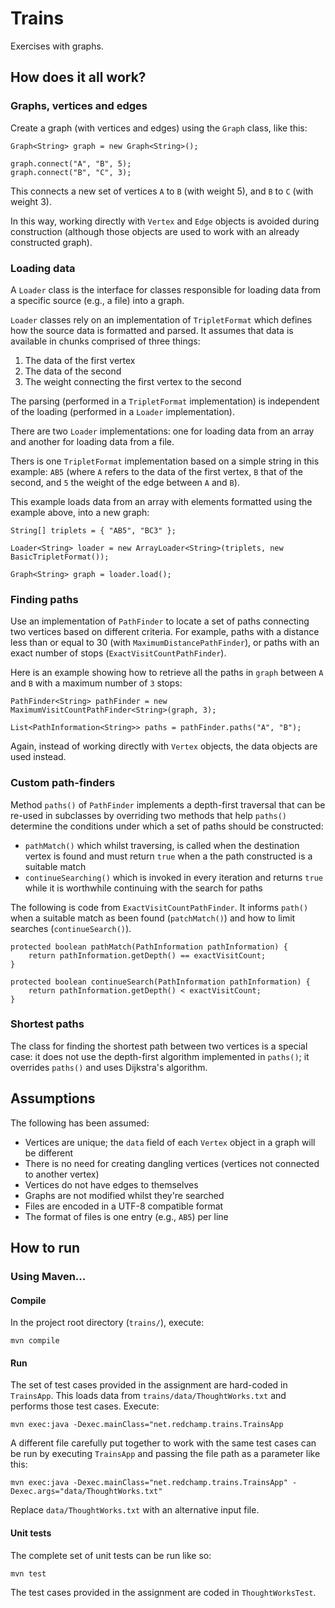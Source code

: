 # Trains
Exercises with graphs.

## How does it all work?
### Graphs, vertices and edges
Create a graph (with vertices and edges) using the `Graph` class, like this:

```
Graph<String> graph = new Graph<String>();

graph.connect("A", "B", 5);
graph.connect("B", "C", 3);
```

This connects a new set of vertices `A` to `B` (with weight 5), and `B` to `C` (with weight 3).

In this way, working directly with `Vertex` and `Edge` objects is avoided during construction (although those objects are used to work with an already constructed graph).

### Loading data
A `Loader` class is the interface for classes responsible for loading data from a specific source (e.g., a file) into a graph.

`Loader` classes rely on an implementation of `TripletFormat` which defines how the source data is formatted and parsed. It assumes that data is available in chunks comprised of three things:

1. The data of the first vertex
2. The data of the second
3. The weight connecting the first vertex to the second

The parsing (performed in a `TripletFormat` implementation) is independent of the loading (performed in a `Loader` implementation).

There are two `Loader` implementations: one for loading data from an array and another for loading data from a file.

Thers is one `TripletFormat` implementation based on a simple string in this example: `AB5` (where `A` refers to the data of the first vertex, `B` that of the second, and `5` the weight of the edge between `A` and `B`).

This example loads data from an array with elements formatted using the example above, into a new graph:

```
String[] triplets = { "AB5", "BC3" };

Loader<String> loader = new ArrayLoader<String>(triplets, new BasicTripletFormat());

Graph<String> graph = loader.load();
```

### Finding paths
Use an implementation of `PathFinder` to locate a set of paths connecting two vertices based on different criteria. For example, paths with a distance less than or equal to 30 (with `MaximumDistancePathFinder`), or paths with an exact number of stops (`ExactVisitCountPathFinder`).

Here is an example showing how to retrieve all the paths in `graph` between `A` and `B` with a maximum number of `3` stops:

```
PathFinder<String> pathFinder = new MaximumVisitCountPathFinder<String>(graph, 3);

List<PathInformation<String>> paths = pathFinder.paths("A", "B");
```

Again, instead of working directly with `Vertex` objects, the data objects are used instead.

### Custom path-finders
Method `paths()` of `PathFinder` implements a depth-first traversal that can be re-used in subclasses by overriding two methods that help `paths()` determine the conditions under which a set of paths should be constructed:

- `pathMatch()` which whilst traversing, is called when the destination vertex is found and must return `true` when a the path constructed is a suitable match
- `continueSearching()` which is invoked in every iteration and returns `true` while it is worthwhile continuing with the search for paths

The following is code from `ExactVisitCountPathFinder`. It informs `path()` when a suitable match as been found (`patchMatch()`) and how to limit searches (`continueSearch()`).

```
protected boolean pathMatch(PathInformation pathInformation) {
    return pathInformation.getDepth() == exactVisitCount;
}

protected boolean continueSearch(PathInformation pathInformation) {
    return pathInformation.getDepth() < exactVisitCount;
}
```

### Shortest paths
The class for finding the shortest path between two vertices is a special case: it does not use the depth-first algorithm implemented in `paths()`; it overrides `paths()` and uses Dijkstra's algorithm.

## Assumptions
The following has been assumed:

- Vertices are unique; the `data` field of each `Vertex` object in a graph will be different
- There is no need for creating dangling vertices (vertices not connected to another vertex)
- Vertices do not have edges to themselves
- Graphs are not modified whilst they're searched
- Files are encoded in a UTF-8 compatible format
- The format of files is one entry (e.g., `AB5`) per line

## How to run

### Using Maven...

#### Compile
In the project root directory (`trains/`), execute:

```
mvn compile
```

#### Run

The set of test cases provided in the assignment are hard-coded in `TrainsApp`. This loads data from `trains/data/ThoughtWorks.txt` and performs those test cases. Execute:

```
mvn exec:java -Dexec.mainClass="net.redchamp.trains.TrainsApp
```

A different file carefully put together to work with the same test cases can be run by executing `TrainsApp` and passing the file path as a parameter like this:

```
mvn exec:java -Dexec.mainClass="net.redchamp.trains.TrainsApp" -Dexec.args="data/ThoughtWorks.txt"
```

Replace `data/ThoughtWorks.txt` with an alternative input file.

#### Unit tests

The complete set of unit tests can be run like so:

```
mvn test
```

The test cases provided in the assignment are coded in `ThoughtWorksTest`.